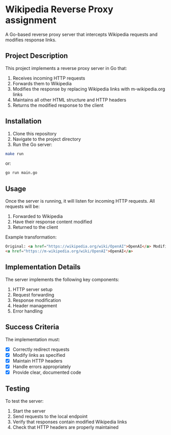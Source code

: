 # Wikipedia Reverse Proxy assignment

A Go-based reverse proxy server that intercepts Wikipedia requests and modifies response links.

## Project Description

This project implements a reverse proxy server in Go that:

1. Receives incoming HTTP requests
2. Forwards them to Wikipedia
3. Modifies the response by replacing Wikipedia links with m-wikipedia.org links
4. Maintains all other HTML structure and HTTP headers
5. Returns the modified response to the client

## Installation

1. Clone this repository
2. Navigate to the project directory
3. Run the Go server:

```bash
make run
```

or:

```bash
go run main.go
```

## Usage

Once the server is running, it will listen for incoming HTTP requests. All requests will be:

1. Forwarded to Wikipedia
2. Have their response content modified
3. Returned to the client

Example transformation:

```html
Original: <a href="https://wikipedia.org/wiki/OpenAI">OpenAI</a> Modified:
<a href="https://m-wikipedia.org/wiki/OpenAI">OpenAI</a>
```

## Implementation Details

The server implements the following key components:

1. HTTP server setup
2. Request forwarding
3. Response modification
4. Header management
5. Error handling

## Success Criteria

The implementation must:

- [x] Correctly redirect requests
- [x] Modify links as specified
- [x] Maintain HTTP headers
- [x] Handle errors appropriately
- [x] Provide clear, documented code

## Testing

To test the server:

1. Start the server
2. Send requests to the local endpoint
3. Verify that responses contain modified Wikipedia links
4. Check that HTTP headers are properly maintained
